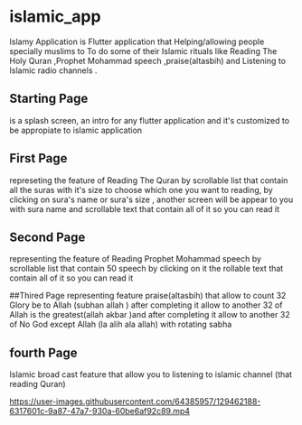 # islamic_app

Islamy Application is Flutter application that Helping/allowing people specially muslims to To do some of their Islamic rituals like Reading The Holy Quran ,Prophet Mohammad speech ,praise(altasbih) and Listening to Islamic radio channels   .

## Starting Page
is a splash screen, an intro for any flutter application and it's customized to be appropiate to islamic application

## First Page
represeting the feature of Reading The Quran by scrollable list that contain all the suras with it's size to choose which one you want to reading,
by clicking on sura's name or sura's size , another screen will be appear to you with sura name and scrollable text that contain all of it so you can read it

## Second Page
representing the feature of Reading Prophet Mohammad speech  by scrollable list that contain 50 speech by clicking on it the rollable text that contain all of it so you can read it

##Thired Page
representing feature praise(altasbih) that allow to count 32 Glory be to Allah (subhan allah
)  after completing it allow to another 32 of Allah is the greatest(allah akbar
)and after completing it allow to another 32 of No God except Allah (la alih ala allah)
with rotating sabha

## fourth Page
Islamic broad cast feature that allow you to listening to islamic channel (that reading Quran)



https://user-images.githubusercontent.com/64385957/129462188-6317601c-9a87-47a7-930a-60be6af92c89.mp4

